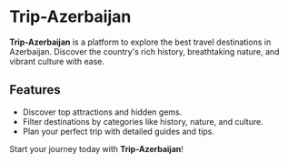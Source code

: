 # **Trip-Azerbaijan**

**Trip-Azerbaijan** is a platform to explore the best travel destinations in Azerbaijan. Discover the country's rich history, breathtaking nature, and vibrant culture with ease. 

## **Features**
- Discover top attractions and hidden gems.  
- Filter destinations by categories like history, nature, and culture.  
- Plan your perfect trip with detailed guides and tips.  

Start your journey today with **Trip-Azerbaijan**!
